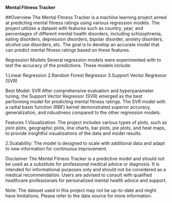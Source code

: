 
**Mental Fitness Tracker**

##Overview
The Mental Fitness Tracker is a machine learning project aimed at predicting mental fitness ratings using various regression models. The project utilizes a dataset with features such as country, year, and percentages of different mental health disorders, including schizophrenia, eating disorders, depression disorders, bipolar disorder, anxiety disorders, alcohol use disorders, etc. The goal is to develop an accurate model that can predict mental fitness ratings based on these features.

Regression Models
Several regression models were experimented with to test the accuracy of the predictions. These models include:

1.Linear Regression
2.Random Forest Regressor
3.Support Vector Regressor (SVR)

Best Model: SVR
After comprehensive evaluation and hyperparameter tuning, the Support Vector Regressor (SVR) emerged as the best performing model for predicting mental fitness ratings. The SVR model with a radial basis function (RBF) kernel demonstrated superior accuracy, generalization, and robustness compared to the other regression models.

Features
1.Visualization: The project includes various types of plots, such as joint plots, geographic plots, line charts, bar plots, pie plots, and heat maps, to provide insightful visualizations of the data and model results.

2.Scalability: The model is designed to scale with additional data and adapt to new information for continuous improvement.

Disclaimer
The Mental Fitness Tracker is a predictive model and should not be used as a substitute for professional medical advice or diagnosis. It is intended for informational purposes only and should not be considered as a medical recommendation. Users are advised to consult with qualified healthcare professionals for personalized mental health advice and support.

Note: The dataset used in this project may not be up-to-date and might have limitations. Please refer to the data source for more information.
